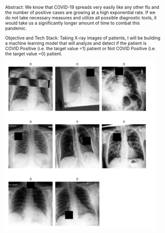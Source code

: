 Abstract:
We know that COVID-19 spreads very easily like any other flu and the number of positive cases are growing at a high exponential rate. 
If we do not take necessary measures and utilize all possible diagnostic tools, it would take us a significantly longer amount of time to combat this pandemic.

Objective and Tech Stack:
Taking X-ray images of patients, I will be building a machine learning model that will analyze and detect 
if the patient is COVID Positive (i.e. the target value =1) patient or Not COVID Positive (i.e. the target value =0) patient.

![](Chest%20X%20ray.png)





